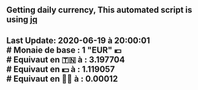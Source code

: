 ## Getting daily currency, This automated script is using [jq](https://stedolan.github.io/jq/)
## Last Update:  2020-06-19 à 20:00:01 </br># Monaie de base : 1 "EUR" 💶 </br> # Equivaut en 🇹🇳 à :  3.197704 </br> # Equivaut en 💵 à : 1.119057</br> # Equivaut en 🐱‍💻 à :  0.00012
